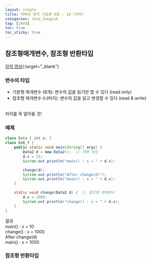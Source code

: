 ```yaml
---
layout: single
title: 자바의 정석 기초편 6장 - 14 (자바)
categories: Java_Jungsuk
tag: [JAVA]
toc: true
toc_sticky: true
---
```


## 참조형매개변수, 참조형 반환타입
[강의 영상](https://youtu.be/c9rXj3b9rKI){:target="_blank"}

### 변수의 타입
- 기본형 매개변수 (8개): 변수의 값을 읽기만 할 수 있다 (read only)
- 참조형 매개변수 (나머지): 변수의 값을 읽고 변경할 수 있다 (read & write)

<br/>
차이를 꼭 알아둘 것!

### 예제
```java
class Data { int x; }
class Ex6_7 {
    public static void main(String[] args) {
        Data2 d = new Data2();  // 객체 생성
        d.x = 10;
        System.out.println("main() : x = " + d.x);

        change(d);
        System.out.println("After change(d)");
        System.out.println("main() : x = " + d.x);
    }

    static void change(Data2 d) {  // 참조형 매개변수
        d.x = 1000;
        System.out.println("change() : x = " + d.x);
    }
}
```
결과 <br/>
main() : x = 10 <br/>
change() : x = 1000 <br/>
After change(d) <br/>
main() : x = 1000 <br/>

### 참조형 반환타입
